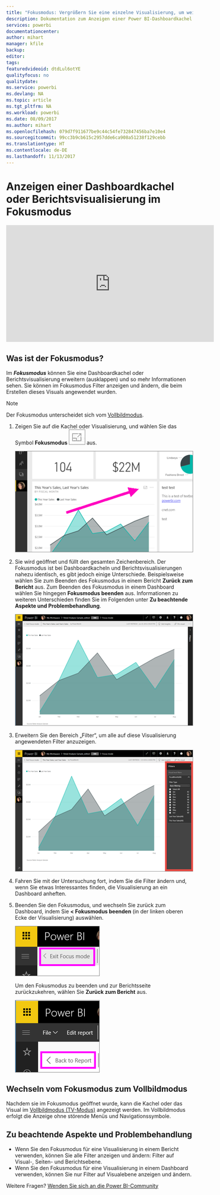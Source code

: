 ```yaml
---
title: "Fokusmodus: Vergrößern Sie eine einzelne Visualisierung, um weitere Details anzuzeigen."
description: Dokumentation zum Anzeigen einer Power BI-Dashboardkachel oder von Berichtsvisualisierungen im Fokusmodus (Ausklappen).
services: powerbi
documentationcenter: 
author: mihart
manager: kfile
backup: 
editor: 
tags: 
featuredvideoid: dtdLul6otYE
qualityfocus: no
qualitydate: 
ms.service: powerbi
ms.devlang: NA
ms.topic: article
ms.tgt_pltfrm: NA
ms.workload: powerbi
ms.date: 08/09/2017
ms.author: mihart
ms.openlocfilehash: 079d7f911677be9c44c54fe732847456ba7e10e4
ms.sourcegitcommit: 99cc3b9cb615c2957dde6ca908a51238f129cebb
ms.translationtype: HT
ms.contentlocale: de-DE
ms.lasthandoff: 11/13/2017
---
```

# <a name="display-a-dashboard-tile-or-report-visual-in-focus-mode"></a>Anzeigen einer Dashboardkachel oder Berichtsvisualisierung im Fokusmodus
<iframe width="560" height="315" src="https://www.youtube.com/embed/dtdLul6otYE" frameborder="0" allowfullscreen></iframe>


## <a name="what-is-focus-mode"></a>Was ist der Fokusmodus?
Im ***Fokusmodus*** können Sie eine Dashboardkachel oder Berichtsvisualisierung erweitern (ausklappen) und so mehr Informationen sehen.  Sie können im Fokusmodus Filter anzeigen und ändern, die beim Erstellen dieses Visuals angewendet wurden.  

> [!NOTE]
> Der Fokusmodus unterscheidet sich vom [Vollbildmodus](service-tile-fullscreen-mode.md).
> 
> 

1. Zeigen Sie auf die Kachel oder Visualisierung, und wählen Sie das Symbol **Fokusmodus** ![](media/service-focus-mode/pbi_popout.jpg) aus.  
   
   ![](media/service-focus-mode/power-bi-hover-focus.png)
2. Sie wird geöffnet und füllt den gesamten Zeichenbereich. Der Fokusmodus ist bei Dashboardkacheln und Berichtsvisualisierungen nahezu identisch, es gibt jedoch einige Unterschiede. Beispielsweise wählen Sie zum Beenden des Fokusmodus in einem Bericht **Zurück zum Bericht** aus. Zum Beenden des Fokusmodus in einem Dashboard wählen Sie hingegen **Fokusmodus beenden** aus. Informationen zu weiteren Unterschieden finden Sie im Folgenden unter **Zu beachtende Aspekte und Problembehandlung**.
   
   ![](media/service-focus-mode/power-bi-display-focus-newer2.png)
3. Erweitern Sie den Bereich „Filter“, um alle auf diese Visualisierung angewendeten Filter anzuzeigen.
   
   ![](media/service-focus-mode/power-bi-display-focus-filters.png)
4. Fahren Sie mit der Untersuchung fort, indem Sie die Filter ändern und, wenn Sie etwas Interessantes finden, die Visualisierung an ein Dashboard anheften.   
5. Beenden Sie den Fokusmodus, und wechseln Sie zurück zum Dashboard, indem Sie **< Fokusmodus beenden** (in der linken oberen Ecke der Visualisierung) auswählen.
   
    ![](media/service-focus-mode/power-bi-exit-focus.png)    
   
    Um den Fokusmodus zu beenden und zur Berichtsseite zurückzukehren, wählen Sie **Zurück zum Bericht** aus.    
   
    ![](media/service-focus-mode/power-bi-exit-focus-report.png)

## <a name="go-from-focus-mode-to-full-screen-mode"></a>Wechseln vom Fokusmodus zum Vollbildmodus
Nachdem sie im Fokusmodus geöffnet wurde, kann die Kachel oder das Visual im [Vollbildmodus (TV-Modus)](service-tile-fullscreen-mode.md) angezeigt werden. Im Vollbildmodus erfolgt die Anzeige ohne störende Menüs und Navigationssymbole.

## <a name="considerations-and-troubleshooting"></a>Zu beachtende Aspekte und Problembehandlung
* Wenn Sie den Fokusmodus für eine Visualisierung in einem Bericht verwenden, können Sie alle Filter anzeigen und ändern: Filter auf Visual-, Seiten- und Berichtsebene.    
* Wenn Sie den Fokusmodus für eine Visualisierung in einem Dashboard verwenden, können Sie nur Filter auf Visualebene anzeigen und ändern.

Weitere Fragen? [Wenden Sie sich an die Power BI-Community](http://community.powerbi.com/)

